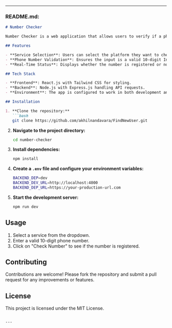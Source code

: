 ---

### README.md:
```markdown
# Number Checker

Number Checker is a web application that allows users to verify if a phone number is registered on popular platforms like Swiggy, Amazon, Snapdeal, and Flipkart. Zomato support will be added soon.

## Features

- **Service Selection**: Users can select the platform they want to check.
- **Phone Number Validation**: Ensures the input is a valid 10-digit Indian phone number.
- **Real-Time Status**: Displays whether the number is registered or not.

## Tech Stack

- **Frontend**: React.js with Tailwind CSS for styling.
- **Backend**: Node.js with Express.js handling API requests.
- **Environment**: The app is configured to work in both development and production environments.

## Installation

1. **Clone the repository:**
   ```bash
   git clone https://github.com/akhilnandavara/FindNewUser.git
   ```
2. **Navigate to the project directory:**
   ```bash
   cd number-checker
   ```
3. **Install dependencies:**
   ```bash
   npm install
   ```
4. **Create a `.env` file and configure your environment variables:**
   ```bash
   BACKEND_DEP=dev
   BACKEND_DEV_URL=http://localhost:4000
   BACKEND_DEP_URL=https://your-production-url.com
   ```
5. **Start the development server:**
   ```bash
   npm run dev
   ```

## Usage

1. Select a service from the dropdown.
2. Enter a valid 10-digit phone number.
3. Click on "Check Number" to see if the number is registered.

## Contributing

Contributions are welcome! Please fork the repository and submit a pull request for any improvements or features.

## License

This project is licensed under the MIT License.
```

---